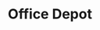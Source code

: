 ---
title: "Office Depot"
url: /atlanta/office-depot-caroline-street-northeast/
shop: Schreibwaren
---